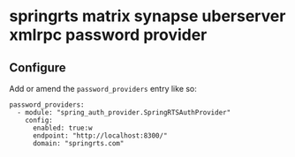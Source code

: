 # springrts matrix synapse uberserver xmlrpc password provider


## Configure
Add or amend the `password_providers` entry like so:
```
password_providers:
  - module: "spring_auth_provider.SpringRTSAuthProvider"
    config:
      enabled: true:w
      endpoint: "http://localhost:8300/"
      domain: "springrts.com"
```